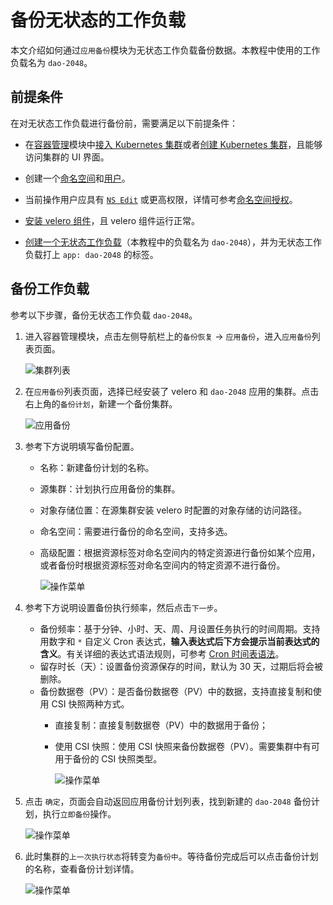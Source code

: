 # 备份无状态的工作负载

本文介绍如何通过`应用备份`模块为无状态工作负载备份数据。本教程中使用的工作负载名为 `dao-2048`。

## 前提条件

在对无状态工作负载进行备份前，需要满足以下前提条件：

- 在[容器管理](../../intro/index.md)模块中[接入 Kubernetes 集群](../clusters/integrate-cluster.md)或者[创建 Kubernetes 集群](../clusters/create-cluster.md)，且能够访问集群的 UI 界面。

- 创建一个[命名空间](../namespaces/createns.md)和[用户](../../../ghippo/user-guide/access-control/user.md)。

- 当前操作用户应具有 [`NS Edit`](../permissions/permission-brief.md#ns-edit) 或更高权限，详情可参考[命名空间授权](../namespaces/createns.md)。

- [安装 velero 组件](install-velero.md)，且 velero 组件运行正常。

- [创建一个无状态工作负载](../workloads/create-deployment.md)（本教程中的负载名为 `dao-2048`），并为无状态工作负载打上 `app: dao-2048` 的标签。

## 备份工作负载

参考以下步骤，备份无状态工作负载 `dao-2048`。

1. 进入容器管理模块，点击左侧导航栏上的`备份恢复` -> `应用备份`，进入`应用备份`列表页面。

    ![集群列表](https://docs.daocloud.io/daocloud-docs-images/docs/kpanda/images/backupd20481.png)

2. 在`应用备份`列表页面，选择已经安装了 velero 和 `dao-2048` 应用的集群。点击右上角的`备份计划`，新建一个备份集群。

    ![应用备份](https://docs.daocloud.io/daocloud-docs-images/docs/kpanda/images/backupd20482.png)

3. 参考下方说明填写备份配置。

    - 名称：新建备份计划的名称。
    - 源集群：计划执行应用备份的集群。
    - 对象存储位置：在源集群安装 velero 时配置的对象存储的访问路径。
    - 命名空间：需要进行备份的命名空间，支持多选。
    - 高级配置：根据资源标签对命名空间内的特定资源进行备份如某个应用，或者备份时根据资源标签对命名空间内的特定资源不进行备份。

        ![操作菜单](https://docs.daocloud.io/daocloud-docs-images/docs/kpanda/images/backupd20483.png)

4. 参考下方说明设置备份执行频率，然后点击`下一步`。

    - 备份频率：基于分钟、小时、天、周、月设置任务执行的时间周期。支持用数字和 `*` 自定义 Cron 表达式，**输入表达式后下方会提示当前表达式的含义**。有关详细的表达式语法规则，可参考 [Cron 时间表语法](https://kubernetes.io/zh-cn/docs/concepts/workloads/controllers/cron-jobs/#cron-schedule-syntax)。
    - 留存时长（天）：设置备份资源保存的时间，默认为 30 天，过期后将会被删除。
    - 备份数据卷（PV）：是否备份数据卷（PV）中的数据，支持直接复制和使用 CSI 快照两种方式。
        - 直接复制：直接复制数据卷（PV）中的数据用于备份；
        - 使用 CSI 快照：使用 CSI 快照来备份数据卷（PV）。需要集群中有可用于备份的 CSI 快照类型。

            ![操作菜单](https://docs.daocloud.io/daocloud-docs-images/docs/kpanda/images/backupd20484.png)

5. 点击 `确定`，页面会自动返回应用备份计划列表，找到新建的 `dao-2048` 备份计划，执行`立即备份`操作。

    ![操作菜单](https://docs.daocloud.io/daocloud-docs-images/docs/kpanda/images/backupd20485.png)

6. 此时集群的`上一次执行状态`将转变为`备份中`。等待备份完成后可以点击备份计划的名称，查看备份计划详情。

    ![操作菜单](https://docs.daocloud.io/daocloud-docs-images/docs/kpanda/images/backupd20486.png)

